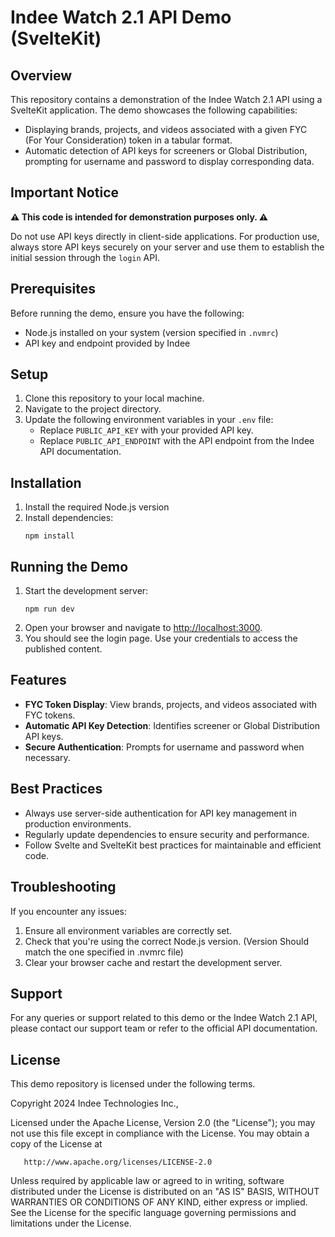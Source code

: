 # Indee Watch 2.1 API Demo (SvelteKit)

## Overview

This repository contains a demonstration of the Indee Watch 2.1 API using a SvelteKit application. The demo showcases the following capabilities:

- Displaying brands, projects, and videos associated with a given FYC (For Your Consideration) token in a tabular format.
- Automatic detection of API keys for screeners or Global Distribution, prompting for username and password to display corresponding data.

## Important Notice

**⚠️ This code is intended for demonstration purposes only. ⚠️**

Do not use API keys directly in client-side applications. For production use, always store API keys securely on your server and use them to establish the initial session through the `login` API.

## Prerequisites

Before running the demo, ensure you have the following:

- Node.js installed on your system (version specified in `.nvmrc`)
- API key and endpoint provided by Indee

## Setup

1. Clone this repository to your local machine.
2. Navigate to the project directory.
3. Update the following environment variables in your `.env` file:
   - Replace `PUBLIC_API_KEY` with your provided API key.
   - Replace `PUBLIC_API_ENDPOINT` with the API endpoint from the Indee API documentation.

## Installation

1. Install the required Node.js version
2. Install dependencies:
   ```
   npm install
   ```

## Running the Demo

1. Start the development server:
   ```
   npm run dev
   ```
2. Open your browser and navigate to [http://localhost:3000](http://localhost:3000).
3. You should see the login page. Use your credentials to access the published content.

## Features

- **FYC Token Display**: View brands, projects, and videos associated with FYC tokens.
- **Automatic API Key Detection**: Identifies screener or Global Distribution API keys.
- **Secure Authentication**: Prompts for username and password when necessary.

## Best Practices

- Always use server-side authentication for API key management in production environments.
- Regularly update dependencies to ensure security and performance.
- Follow Svelte and SvelteKit best practices for maintainable and efficient code.

## Troubleshooting

If you encounter any issues:

1. Ensure all environment variables are correctly set.
2. Check that you're using the correct Node.js version. (Version Should match the one specified in .nvmrc file)
3. Clear your browser cache and restart the development server.

## Support

For any queries or support related to this demo or the Indee Watch 2.1 API, please contact our support team or refer to the official API documentation.

## License

This demo repository is licensed under the following terms.

Copyright 2024 Indee Technologies Inc.,

Licensed under the Apache License, Version 2.0 (the "License"); you may not use
this file except in compliance with the License. You may obtain a copy of the
License at

       http://www.apache.org/licenses/LICENSE-2.0

Unless required by applicable law or agreed to in writing, software distributed
under the License is distributed on an "AS IS" BASIS, WITHOUT WARRANTIES OR
CONDITIONS OF ANY KIND, either express or implied. See the License for the
specific language governing permissions and limitations under the License.
